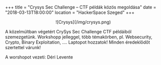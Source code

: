+++
title = "Crysys Sec Challenge – CTF példák közös megoldása"
date = "2018-03-13T18:00:00"
location = "HackerSpace Szeged"
+++

<center>![Crysys](/img/crysys.png)</center>

A közelmúltban végetért CrySys Sec Challenge CTF példáiból szemezgetünk.
Workshopp jelleggel, több témakörben, pl. Websecurity, Crypto, Binary Exploitation, ….
Laptopot hozzatok! Minden éredeklődőt szertettel várunk!

A worshopot vezeti: Déri Levente